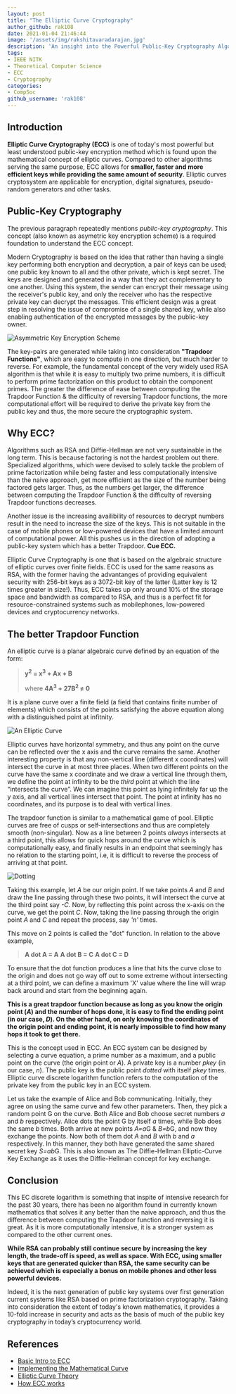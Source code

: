 ```yaml
---
layout: post
title: "The Elliptic Curve Cryptography"
author_github: rak108
date: 2021-01-04 21:46:44
image: '/assets/img/rakshitavaradarajan.jpg'
description: 'An insight into the Powerful Public-Key Cryptography Algorithm using Elliptic Curves.'
tags:
- IEEE NITK
- Theoretical Computer Science
- ECC
- Cryptography
categories:
- CompSoc
github_username: 'rak108'
---
```


## Introduction

**Elliptic Curve Cryptography (ECC)** is one of today's most powerful but least understood public-key encryption method which is found upon the mathematical concept of elliptic curves. Compared to other algorithms serving the same purpose, ECC allows for **smaller, faster and more efficient keys while providing the same amount of security**. Elliptic curves cryptosystem are applicable for encryption, digital signatures, pseudo-random generators and other tasks.

## Public-Key Cryptography

The previous paragraph repeatedly mentions *public-key cryptography*. This concept (also known as asymetric key encryption scheme) is a required foundation to understand the ECC concept. 

Modern Cryptography is based on the idea that rather than having a single key performing both encryption and decryption, a pair of keys can be used; one public key known to all and the other private, which is kept secret. The keys are designed and generated in a way that they act complementary to one another. Using this system, the sender can encrypt their message using the receiver's public key, and only the receiver who has the respective private key can decrypt the messages. This efficient design was a great step in resolving the issue of compromise of a single shared key, while also enabling authentication of the encrypted messages by the public-key owner.

![Asymmetric Key Encryption Scheme](/blog/assets/img/ecc/PublicPrivateKeyEncryption.png)

The key-pairs are generated while taking into consideration **"Trapdoor Functions"**, which are easy to compute in one direction, but much harder to reverse. For example, the fundamental concept of the very widely used RSA algorithm is that while it is easy to multiply two prime numbers, it is difficult to perform prime factorization on this product to obtain the component primes. The greater the difference of ease between computing the Trapdoor Function & the difficulty of reversing Trapdoor functions, the more computational effort will be required to derive the private key from the public key and thus, the more secure the cryptographic system. 

## Why ECC?

Algorithms such as RSA and Diffie-Hellman are not very sustainable in the long term. This is because factoring is not the hardest problem out there. Specialized algorithms, which were devised to solely tackle the problem of prime factorization while being faster and less computationally intensive than the naive approach, get more efficient as the size of the number being factored gets larger. Thus, as the numbers get larger, the difference between computing the Trapdoor Function & the difficulty of reversing Trapdoor functions decreases.

Another issue is the increasing availibility of resources to decrypt numbers result in the need to increase the size of the keys. This is not suitable in the case of mobile phones or low-powered devices that have a limited amount of computational power. All this pushes us in the direction of adopting a public-key system which has a better Trapdoor. **Cue ECC.**

Elliptic Curve Cryptography is one that is based on the algebraic structure of elliptic curves over finite fields. ECC is used for the same reasons as RSA, with the former having the advantanges of providing equivalent security with 256-bit keys as a 3072-bit key of the latter (Latter key is 12 times greater in size!). Thus, ECC takes up only around 10% of the storage space and bandwidth as compared to RSA, and thus is a perfect fit for resource-constrained systems such as mobilephones, low-powered devices and cryptocurrency networks. 

## The better Trapdoor Function

 An elliptic curve is a planar algebraic curve defined by an equation of the form:
 
> **y<sup>2</sup> = x<sup>3</sup> + Ax + B**    
>
> where **4A<sup>3</sup> + 27B<sup>2</sup> ≠ 0**
 
It is a plane curve over a finite field (a field that contains finite number of elements) which consists of the points satisfying the above equation along with a distinguished point at infitnity. 

![An Elliptic Curve](/blog/assets/img/ecc/ec.png)

Elliptic curves have horizontal symmetry, and thus any point on the curve can be reflected over the x axis and the curve remains the same. Another interesting property is that any non-vertical line (different x coordinates) will intersect the curve in at most three places. When two different points on the curve have the same x coordinate and we draw a vertical line through them, we define the point at infinity to be the *third* point at which the line “intersects the curve”. We can imagine this point as lying infinitely far up the y axis, and all vertical lines intersect that point. The point at infinity has no coordinates, and its purpose is to deal with vertical lines. 

The trapdoor function is similar to a mathematical game of pool. Elliptic curves are free of cusps or self-intersections and thus are completely smooth (non-singular). Now as a line between 2 points *always* intersects at a third point, this allows for quick hops around the curve which is computationally easy, and finally results in an endpoint that seemingly has no relation to the starting point, i.e, it is difficult to reverse the process of arriving at that point.

![Dotting](/blog/assets/img/ecc/method.gif)

Taking this example, let *A* be our origin point. If we take points *A* and *B* and draw the line passing through these two points, it will intersect the curve at the third point say *-C*. Now, by reflecting this point across the x-axis on the curve, we get the point *C*. Now, taking the line passing through the origin point *A* and *C* and repeat the process, say *'n'* times.

This move on 2 points is called the "dot" function. In relation to the above example,

> **A dot A = A**
> **A dot B = C**
> **A dot C = D** 

To ensure that the dot function produces a line that hits the curve close to the origin and does not go way off out to some extreme without intersecting at a third point, we can define a maximum 'X' value where the line will wrap back around and start from the beginning again.

**This is a great trapdoor function because as long as you know the origin point (*A*) and the number of hops done, it is easy to find the ending point (in our case, *D*). On the other hand, on only knowing the coordinates of the origin point and ending point, it is nearly impossible to find how many hops it took to get there.**

This is the concept used in ECC. An ECC system can be designed by selecting a curve equation, a prime number as a maximum, and a public point on the curve (the origin point or *A*). A private key is a number *pkey* (in our case, *n*). The public key is the public point *dotted* with itself *pkey* times. Elliptic curve discrete logarithm function refers to the computation of the private key from the public key in an ECC system.

Let us take the example of Alice and Bob communicating. Initially, they agree on using the same curve and few other parameters. Then, they pick a random point G on the curve. Both Alice and Bob choose secret numbers *a* and *b* respectively. Alice dots the point G by itself *a* times, while Bob does the same *b* times. Both arrive at new points *A=a*G & *B=b*G, and now they exchange the points. Now both of them dot *A* and *B* with *b* and *a* respectively. In this manner, they both have generated the same shared secret key *S=ab*G. This is also known as The Diffie-Hellman Elliptic-Curve Key Exchange as it uses the Diffie-Hellman concept for key exchange.

## Conclusion

This EC discrete logarithm is something that inspite of intensive research for the past 30 years, there has been no algorithm found in currently known mathematics that solves it any better than the naive approach, and thus the difference between computing the Trapdoor function and reversing it is great. As it is more computationally intensive, it is a stronger system as compared to the other current ones.

**While RSA can probably still continue secure by increasing the key length, the trade-off is speed, as well as space. With ECC, using smaller keys that are generated quicker than RSA, the same security can be achieved which is especially a bonus on mobile phones and other less powerful devices.**

Indeed, it is the next generation of public key systems over first generation current systems like RSA based on prime factorization cryptography. Taking into consideration the extent of today's known mathematics, it provides a 10-fold increase in security and acts as the basis of much of the public key cryptography in today’s cryptocurrency world.

## References

- [Basic Intro to ECC](https://qvault.io/2020/09/17/very-basic-intro-to-elliptic-curve-cryptography/)
- [Implementing the Mathematical Curve](https://martin.kleppmann.com/papers/curve25519.pdf)
- [Elliptic Curve Theory](https://en.wikipedia.org/wiki/Elliptic-curve_cryptography)
- [How ECC works](https://www.allaboutcircuits.com/technical-articles/elliptic-curve-cryptography-in-embedded-systems/)
